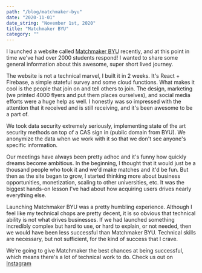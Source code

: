 ```yaml
---
path: "/blog/matchmaker-byu"
date: "2020-11-01"
date_string: "November 1st, 2020"
title: "Matchmaker BYU"
category: ""
---
```


I launched a website called [Matchmaker BYU](https://www.matchmakerbyu.com) recently, and at this point in time we've had over 2000 students respond! I wanted to share some general information about this awesome, super short lived journey.

The website is not a technical marvel, I built it in 2 weeks. It's React + Firebase, a simple stateful survey and some cloud functions. What makes it cool is the people that join on and tell others to join. The design, marketing (we printed 4000 flyers and put them places ourselves), and social media efforts were a huge help as well. I honestly was so impressed with the attention that it received and is still receiving, and it's been awesome to be a part of.

We took data security extremely seriously, implementing state of the art security methods on top of a CAS sign in (public domain from BYU). We anonymize the data when we work with it so that we don't see anyone's specific information.

Our meetings have always been pretty adhoc and it's funny how quickly dreams become ambitious. In the beginning, I thought that it would just be a thousand people who took it and we'd make matches and it'd be fun. But then as the site began to grow, I started thinking more about business opportunities, monetization, scaling to other universities, etc. It was the biggest hands-on lesson I've had about how acquiring users drives nearly everything else.

Launching Matchmaker BYU was a pretty humbling experience. Although I feel like my technical chops are pretty decent, it is so obvious that technical ability is not what drives businesses. If we had launched something incredibly complex but hard to use, or hard to explain, or not needed, then we would have been less successful than Matchmaker BYU. Technical skills are necessary, but not sufficient, for the kind of success that I crave.

We're going to give Matchmaker the best chances at being successful, which means there's a lot of technical work to do. Check us out on [Instagram](https://instagram.com/matchmakerbyu)

